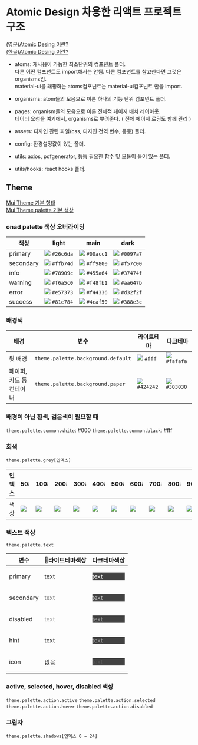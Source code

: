 # Atomic Design 차용한 리액트 프로젝트 구조

[(영문)Atomic Desing 이란?](https://bradfrost.com/blog/post/atomic-web-design/)  
[(한글)Atomic Desing 이란?](https://brunch.co.kr/@ultra0034/63)  

- atoms: 재사용이 가능한 최소단위의 컴포넌트 폴더.  
 다른 어떤 컴포넌트도 import해서는 안됨. 다른 컴포넌트를 참고한다면 그것은 organisms임.  
 material-ui를 래핑하는 atoms컴포넌트는 material-ui컴포넌트 만을 import.  

- organisms: atom들의 모음으로 이룬 하나의 기능 단위 컴포넌트 폴더.  
- pages: organism들의 모음으로 이룬 전체적 페이지 배치 레이아웃.  
  데이터 요청을 여기에서, organisms로 뿌려준다. ( 전체 페이지 로딩도 함께 관리 )  

- assets: 디자인 관련 파일(css, 디자인 전역 변수, 등등) 폴더.  
- config: 환경설정값이 있는 폴더.  
- utils: axios, pdfgenerator, 등등 필요한 함수 및 모듈이 들어 있는 폴더.  
- utils/hooks: react hooks 폴더.  

## Theme

[Mui Theme 기본 형태](https://material-ui.com/customization/default-theme/#default-theme)  
[Mui Theme palette 기본 색상](https://material-ui.com/customization/palette/)  

### onad palette 색상 오버라이딩

| 색상        | light                                                       | main                                                        | dark                                                        |
| --------- | ----------------------------------------------------------- | ----------------------------------------------------------- | ----------------------------------------------------------- |
| primary   | ![](https://placehold.it/15/26c6da/000000?text=+) `#26c6da` | ![](https://placehold.it/15/00acc1/000000?text=+) `#00acc1` | ![](https://placehold.it/15/0097a7/000000?text=+) `#0097a7` |
| secondary | ![](https://placehold.it/15/ffb74d/000000?text=+) `#ffb74d` | ![](https://placehold.it/15/ff9800/000000?text=+) `#ff9800` | ![](https://placehold.it/15/f57c00/000000?text=+) `#f57c00` |
| info      | ![](https://placehold.it/15/78909c/000000?text=+) `#78909c` | ![](https://placehold.it/15/455a64/000000?text=+) `#455a64` | ![](https://placehold.it/15/37474f/000000?text=+) `#37474f` |
| warning   | ![](https://placehold.it/15/f6a5c0/000000?text=+) `#f6a5c0` | ![](https://placehold.it/15/f48fb1/000000?text=+) `#f48fb1` | ![](https://placehold.it/15/aa647b/000000?text=+) `#aa647b` |
| error     | ![](https://placehold.it/15/e57373/000000?text=+) `#e57373` | ![](https://placehold.it/15/f44336/000000?text=+) `#f44336` | ![](https://placehold.it/15/d32f2f/000000?text=+) `#d32f2f` |
| success   | ![](https://placehold.it/15/81c784/000000?text=+) `#81c784` | ![](https://placehold.it/15/4caf50/000000?text=+) `#4caf50` | ![](https://placehold.it/15/388e3c/000000?text=+) `#388e3c` |

### 배경색

| 배경            | 변수                                 | 라이트테마                                                       | 다크테마                                                        |
| ------------- | ---------------------------------- | ----------------------------------------------------------- | ----------------------------------------------------------- |
| 뒷 배경          | `theme.palette.background.default` | ![](https://placehold.it/15/fff/000000?text=+) `#fff`       | ![](https://placehold.it/15/fafafa/000000?text=+) `#fafafa` |
| 페이퍼,카드 등 컨테이너 | `theme.palette.background.paper`   | ![](https://placehold.it/15/424242/000000?text=+) `#424242` | ![](https://placehold.it/15/303030/000000?text=+) `#303030` |

### 배경이 아닌 흰색, 검은색이 필요할 때

`theme.palette.common.white`: #000
`theme.palette.common.black`: #fff

### 회색

`theme.palette.grey[인덱스]`

| 인덱스 | 50:                                               | 100:                                              | 200:                                              | 300:                                              | 400:                                              | 500:                                              | 600:                                              | 700:                                              | 800:                                              | 900:                                              | A100:                                             | A200:                                             | A400:                                             | A700:                                             |
| --- | ------------------------------------------------- | ------------------------------------------------- | ------------------------------------------------- | ------------------------------------------------- | ------------------------------------------------- | ------------------------------------------------- | ------------------------------------------------- | ------------------------------------------------- | ------------------------------------------------- | ------------------------------------------------- | ------------------------------------------------- | ------------------------------------------------- | ------------------------------------------------- | ------------------------------------------------- |
| 색상  | ![](https://placehold.it/15/fafafa/000000?text=+) | ![](https://placehold.it/15/f5f5f5/000000?text=+) | ![](https://placehold.it/15/eeeeee/000000?text=+) | ![](https://placehold.it/15/e0e0e0/000000?text=+) | ![](https://placehold.it/15/bdbdbd/000000?text=+) | ![](https://placehold.it/15/9e9e9e/000000?text=+) | ![](https://placehold.it/15/757575/000000?text=+) | ![](https://placehold.it/15/616161/000000?text=+) | ![](https://placehold.it/15/424242/000000?text=+) | ![](https://placehold.it/15/212121/000000?text=+) | ![](https://placehold.it/15/d5d5d5/000000?text=+) | ![](https://placehold.it/15/aaaaaa/000000?text=+) | ![](https://placehold.it/15/303030/000000?text=+) | ![](https://placehold.it/15/616161/000000?text=+) |

### 텍스트 색상

`theme.palette.text`

| 변수        | 라이트테마색상                                   | 다크테마색상                                                                      |
| --------- | ------------------------------------------ | --------------------------------------------------------------------------- |
| primary   | <p style='color:rgba(0,0,0,0.87)'>text</p> | <p style='background-color: #424242; color:#fff'>text</p>                   |
| secondary | <p style='color:rgba(0,0,0,0.54)'>text</p> | <p style='background-color: #424242; color:rgba(255,255,255,0.7)'>text</p>  |
| disabled  | <p style='color:rgba(0,0,0,0.38)'>text</p> | <p style='background-color: #424242; color:rgba(255,255,255,0.5)'>text</p>  |
| hint      | <p style='color:rgba(0,0,0,0.87)'>text</p> | <p style='background-color: #424242; color:rgba(255,255,255,0.5)'>text</p>  |
| icon      | 없음                                         | <p style='background-color: #424242; color:rgba(255,255,255,0.12)'>text</p> |

### active, selected, hover, disabled 색상

`theme.palette.action.active`
`theme.palette.action.selected`
`theme.palette.action.hover`
`theme.palette.action.disabled`

### 그림자

`theme.palette.shadows[인덱스 0 ~ 24]`